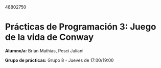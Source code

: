 48802750

# Prácticas de Programación 3: Juego de la vida de Conway
**Alumno/a:** Brian Mathias, Pesci Juliani

**Grupo de prácticas:** Grupo 8 - Jueves de 17:00/19:00
